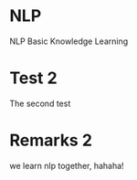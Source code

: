 # NLP
NLP Basic Knowledge Learning

# Test 2
The second test 

# Remarks 2
we learn nlp together, hahaha!

